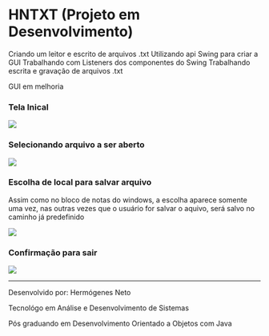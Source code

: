 ﻿# HNTXT (Projeto em Desenvolvimento)
Criando um leitor e escrito de arquivos .txt
Utilizando api Swing para criar a GUI
Trabalhando com Listeners dos componentes do Swing
Trabalhando escrita e gravação de arquivos .txt

GUI em melhoria



<h3>Tela Inical </h3>
<img src ="src/imagens/hntxto_lendo_arquivo.png"/>

<h3>Selecionando arquivo a ser aberto </h3>
<img src ="src/imagens/hntxto_abrir.png">

<h3>Escolha de local para salvar arquivo </h3>

<p>Assim como no bloco de notas do windows, a escolha aparece somente uma vez, nas outras vezes que o usuário for salvar o aquivo, será salvo no caminho já predefinido</p>

<img src ="src/imagens/hntxto_salva_em.png">

<h3>Confirmação para sair </h3>
<img src ="src/imagens/hntxto_sair.png">

<hr/>
<p> Desenvolvido por: Hermógenes Neto</p>
<p> Tecnológo em Análise e Desenvolvimento de Sistemas</p>
<p> Pós graduando em Desenvolvimento Orientado a Objetos com Java</p>